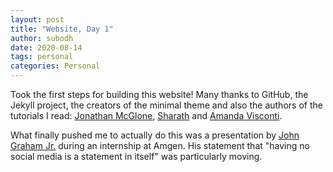 ```yaml
---
layout: post
title: "Website, Day 1"
author: subodh
date: 2020-08-14  
tags: personal
categories: Personal
---
```


Took the first steps for building this website! Many thanks to GitHub, the Jekyll project, the creators of the minimal theme and also the authors of the tutorials I read: [Jonathan McGlone](http://jmcglone.com/guides/github-pages/), [Sharath](https://blog.webjeda.com/jekyll-categories/) and [Amanda Visconti](https://programminghistorian.org/en/lessons/building-static-sites-with-jekyll-github-pages).

What finally pushed me to actually do this was a presentation by [John Graham Jr.](https://www.linkedin.com/in/johngrahamcreative) during an internship at Amgen. His statement that "having no social media is a statement in itself" was particularly moving.
